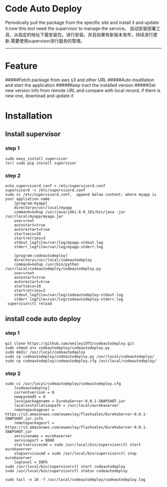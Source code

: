 Code Auto Deploy
=====
Periodically pull the package from the specific site and install it and update it.now this tool need the supervisor to manage the service。
自动安装部署工具，从指定的地址下载安装包，进行安装。并且如果有新版本发布，持续进行更新.需要使用supervisor进行服务的管理。
****
Feature
====
#####Fetch package from aws s3 and other URL
#####Auto insatllation and start the application
#####Keep tract the installed version
#####Get new version info from remote URL and compare with local record, if there is new one, download and update it

Installation
====
## Install supervisor
### step 1
    sudo easy_install supervisor
    (or) sudo pip install supervisor
### step 2
    echo_supervisord_conf > /etc/supervisord.conf
    supervisord -c /etc/supervisord.conf
    sudo vi /etc/supervisord.conf,  append below content: where myapp is your appliation name
        [program:myapp]
        directory=/usr/local/myapp
        command=nohup /usr/java/jdk1.8.0_101/bin/java -jar /usr/local/myapp/myapp.jar
        user=root
        autostart=true
        autorestart=true
        startsecs=10
        startretries=3
        stdout_logfile=/var/log/myapp-stdout.log
        stderr_logfile=/var/log/myapp-stderr.log

        [program:codeautodeploy]
        directory=/usr/local/codeautodeploy
        command=nohup /usr/bin/python /usr/local/codeautodeploy/codeautodeploy.py
        user=root
        autostart=true
        autorestart=true
        startsecs=10
        startretries=3
        stdout_logfile=/var/log/codeautodeploy-stdout.log
        stderr_logfile=/var/log/codeautodeploy-stderr.log
     supervisorctl reload
## install code auto deploy
### step 1
    git clone https://github.com/wesley1975/codeautodeploy.git
    sudo chmod a+x codeautodeploy/codeautodeploy.py
    sudo mkdir /usr/local/codeautodeploy
    sudo cp codeautodeploy/codeautodeploy.py /usr/local/codeautodeploy/
    sudo cp codeautodeploy/codeautodeploy.cfg /usr/local/codeautodeploy/
### step 2
    sudo vi /usr/local/codeautodeploy/codeautodeploy.cfg
        [codeautodeploy]
        currentversion = 0
        newpackmd5 = 0
        localpackagename = EurekaServer-0.0.1-SNAPSHOT.jar
        localinstallationpath = /usr/local/eurekaserver
        remotepackagever = https://s3.amazonaws.com/wuwesley/flashsales/EurekaServer-0.0.1-SNAPSHOT.jar.info
        remotepackageurl = https://s3.amazonaws.com/wuwesley/flashsales/EurekaServer-0.0.1-SNAPSHOT.jar
        servicename = eurekaserver
        serviceport = 8080
        startservicecmd = sudo /usr/local/bin/supervisorctl start eurekaserver
        stopservicecmd = sudo /usr/local/bin/supervisorctl stop eurekaserver
        loglevel = INFO
    sudo /usr/local/bin/supervisorctl start codeautodeploy
    sudo /usr/local/bin/supervisorctl status codeautodeploy

    sudo tail -n 10 -f /usr/local/codeautodeploy/codeautodeploy.log
